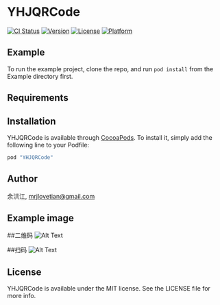 # YHJQRCode

[![CI Status](http://img.shields.io/travis/mrjyuhongjiang/YHJQRCode.svg?style=flat)](https://travis-ci.org/mrjyuhongjiang/YHJQRCode)
[![Version](https://img.shields.io/cocoapods/v/YHJQRCode.svg?style=flat)](http://cocoapods.org/pods/YHJQRCode)
[![License](https://img.shields.io/cocoapods/l/YHJQRCode.svg?style=flat)](http://cocoapods.org/pods/YHJQRCode)
[![Platform](https://img.shields.io/cocoapods/p/YHJQRCode.svg?style=flat)](http://cocoapods.org/pods/YHJQRCode)

## Example

To run the example project, clone the repo, and run `pod install` from the Example directory first.

## Requirements

## Installation

YHJQRCode is available through [CocoaPods](http://cocoapods.org). To install
it, simply add the following line to your Podfile:

```ruby
pod "YHJQRCode"
```

## Author

余洪江, mrjlovetian@gmail.com

## Example image

##二维码
![Alt Text](https://github.com/mrjlovetian/YHJARCode/blob/master/Example/YHJQRCode/IMG_0130.PNG)

##扫码
![Alt Text](https://github.com/mrjlovetian/YHJARCode/blob/master/Example/YHJQRCode/IMG_0130.PNG)

## License

YHJQRCode is available under the MIT license. See the LICENSE file for more info.



